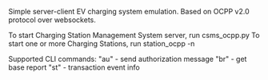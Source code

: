 Simple server-client EV charging system emulation.
Based on OCPP v2.0 protocol over websockets.

To start Charging Station Management System server, run csms_ocpp.py
To start one or more Charging Stations, run station_ocpp -n <Station Name>

Supported CLI commands:
"au" - send authorization message
"br" - get base report
"st" - transaction event info